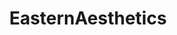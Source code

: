 ---
title: EasternAesthetics
crosslinks:
- Sino
- MostBeautiful
- pics
- Damnthatsinteresting
- EasternSunRising
- ArtefactPorn
- pic
- interestingasfuck
- josun
- CozyPlaces
---